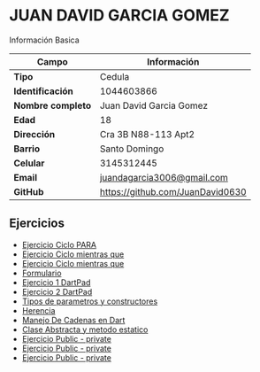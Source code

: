 # JUAN DAVID GARCIA GOMEZ
Información Basica

| Campo | Información |
| --- | --- |
| **Tipo** | Cedula |
| **Identificación** | 1044603866 |
| **Nombre completo** | Juan David Garcia Gomez |
| **Edad** | 18 |
| **Dirección** | Cra 3B N88-113 Apt2 |
| **Barrio** | Santo Domingo |
| **Celular** | 3145312445 |
| **Email** | juandagarcia3006@gmail.com |
| **GitHub** | https://github.com/JuanDavid0630 |

## Ejercicios
- [Ejercicio Ciclo PARA](ejerciciomientraque.md)
- [Ejercicio Ciclo mientras que](ejercicio_1visual.md)
- [Ejercicio Ciclo mientras que](ejercicio_2visual.md)
- [Formulario](formulario.md)
- [Ejercicio 1 DartPad](Ejercicio_1Dart.md)
- [Ejercicio 2 DartPad](ejercicio_4.md)
- [Tipos de parametros y constructores](Tipos_de_parametros.md)
- [Herencia](Herencia.md)
- [Manejo De Cadenas en Dart](Manejo_De_Cadenas.md)
- [Clase Abstracta y metodo estatico](Clase_Abstracta.md)
- [Ejercicio Public - private]()
- [Ejercicio Public - private]()
- [Ejercicio Public - private]()


